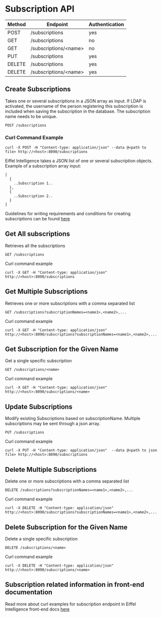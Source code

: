 # Subscription API

|Method|Endpoint                                |Authentication|
|------|----------------------------------------|--------------|
|POST  |/subscriptions                          |yes           |
|GET   |/subscriptions                          |no            |
|GET   |/subscriptions/\<name\>                 |no            |
|PUT   |/subscriptions                          |yes           |
|DELETE|/subscriptions                          |yes           |
|DELETE|/subscriptions/\<name\>                 |yes           |

## Create Subscriptions

Takes one or several subscriptions in a JSON array as input. If LDAP is 
activated, the username of the person registering this subscription is 
included when saving the subscription in the database. The subscription 
name needs to be unique. 

    POST /subscriptions

### Curl Command Example

    curl -X POST -H "Content-type: application/json" --data @<path to file> http://<host>:8090/subscriptions

Eiffel Intelligence takes a JSON list of one or several subscription objects. 
Example of a subscription array input:

    [
      {
        ..Subscription 1..
      },
      {
        ..Subscription 2..
      }
    ]

 Guidelines for writing requirements and conditions for creating subscriptions can be found [here](subscriptions.md#writing-requirements-and-conditions)

## Get All subscriptions

Retrieves all the subscriptions

    GET /subscriptions

Curl command example

    curl -X GET -H "Content-type: application/json"  http://<host>:8090/subscriptions

## Get Multiple Subscriptions

Retrieves one or more subscriptions with a comma separated list

    GET /subscriptions?subscriptionNames=<name1>,<name2>,...

Curl command example

    curl -X GET -H "Content-type: application/json"  http://<host>:8090/subscriptions?subscriptionNames=<name1>,<name2>,...

## Get Subscription for the Given Name

Get a single specific subscription

    GET /subscriptions/<name>

Curl command example

    curl -X GET -H "Content-type: application/json"  http://<host>:8090/subscriptions/<name>

## Update Subscriptions

Modify existing Subscriptions based on subscriptionName. Multiple subscriptions
may be sent through a json array.

    PUT /subscriptions

Curl command example

    curl -X PUT -H "Content-type: application/json"  --data @<path to json file> http://<host>:8090/subscriptions

## Delete Multiple Subscriptions

Delete one or more subscriptions with a comma separated list

    DELETE /subscriptions?subscriptionNames=<name1>,<name2>,...

Curl command example

    curl -X DELETE -H "Content-type: application/json"  http://<host>:8090/subscriptions?subscriptionNames=<name1>,<name2>,...

## Delete Subscription for the Given Name

Delete a single specific subscription

    DELETE /subscriptions/<name>

Curl command example

    curl -X DELETE -H "Content-type: application/json"  http://<host>:8090/subscriptions/<name>

## Subscription related information in front-end documentation

Read more about curl examples for subscription endpoint in Eiffel Intelligence front-end docs [here](https://github.com/eiffel-community/eiffel-intelligence-frontend/blob/master/wiki/curl-examples.md#subscriptions) 
